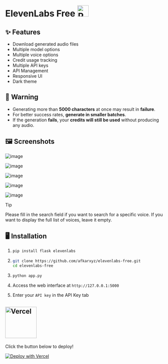 # ElevenLabs Free <img src="https://flagicons.lipis.dev/flags/4x3/ps.svg" width="36" alt="Palestine">

## ✨ Features

- Download generated audio files
- Multiple model options 
- Multiple voice options
- Credit usage tracking
- Multiple API keys
- API Management
- Responsive UI
- Dark theme

## 🚧 Warning

- Generating more than **5000 characters** at once may result in **failure**.
- For better success rates, **generate in smaller batches**.  
- If the generation **fails**, your **credits will still be used** without producing any audio.

## 🖼️ Screenshots

![image](https://github.com/user-attachments/assets/efb2261f-dc16-4567-b82d-d4ad50b0c39c)

![image](https://github.com/user-attachments/assets/5a48c845-1ca6-4823-a720-10881e74294f)

![image](https://github.com/user-attachments/assets/74bfeb1c-40e4-4ebb-bfcb-afc63ffba971)

![image](https://github.com/user-attachments/assets/253f6009-e17f-43db-a107-b737a783c853)

![image](https://github.com/user-attachments/assets/7b89bc52-1582-4eee-8a07-5c5a23e1d8d3)

> [!Tip]
> Please fill in the search field if you want to search for a specific voice. If you want to display the full list of voices, leave it empty.

## 🖥️ Installation

1. 
   ```bash
   pip install flask elevenlabs
   ```
   
2. 
   ```bash
   git clone https://github.com/afkarxyz/elevenlabs-free.git
   cd elevenlabs-free
   ```
   
3. 
   ```bash
   python app.py
   ```

4. Access the web interface at `http://127.0.0.1:5000`
5. Enter your `API key` in the API Key tab
     
## <img src="https://vercel.com/vc-ap-vercel-marketing/_next/static/media/vercel-logotype-dark.01246f11.svg" width="100" alt="Vercel">

Click the button below to deploy!

[![Deploy with Vercel](https://vercel.com/button)](https://vercel.com/new/clone?repository-url=https://github.com/afkarxyz/elevenlabs-free/tree/main)
